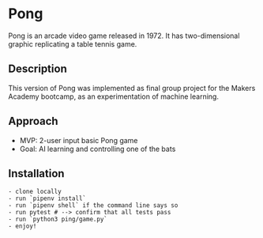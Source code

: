 # Pong

Pong is an arcade video game released in 1972. It has two-dimensional graphic replicating a table tennis game.

## Description

This version of Pong was implemented as final group project for the Makers Academy bootcamp, as an experimentation of machine learning.

## Approach

- MVP: 2-user input basic Pong game
- Goal: AI learning and controlling one of the bats

## Installation
```
- clone locally
- run `pipenv install`
- run `pipenv shell` if the command line says so
- run pytest # --> confirm that all tests pass
- run `python3 ping/game.py`
- enjoy!
```
